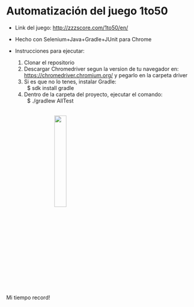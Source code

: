 # Automatización del juego 1to50

- Link del juego: http://zzzscore.com/1to50/en/
- Hecho con Selenium+Java+Gradle+JUnit para Chrome
- Instrucciones para ejecutar:

  1) Clonar el repositorio
  2) Descargar Chromedriver segun la version de tu navegador en: https://chromedriver.chromium.org/ y pegarlo en la carpeta driver
  3) Si es que no lo tenes, instalar Gradle: <br>
      &nbsp; $ sdk install gradle
  4) Dentro de la carpeta del proyecto, ejecutar el comando: <br>
      &nbsp; $ ./gradlew AllTest
      
  <br>
Mi tiempo record! &nbsp; <img align="center" src="https://user-images.githubusercontent.com/44264654/121452037-17a55580-c975-11eb-921a-e0926e4f39a6.png" height=25% width=25% />
